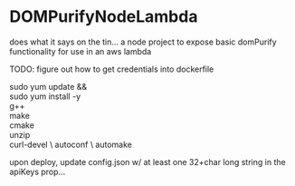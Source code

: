 # DOMPurifyNodeLambda
does what it says on the tin... a node project to expose basic domPurify functionality for use in an aws lambda

TODO: figure out how to get credentials into dockerfile

sudo yum update && \
sudo yum install -y \
g++ \
make \
cmake \
unzip \
curl-devel \ 
autoconf \ 
automake

upon deploy, update config.json w/ at least one 32+char long string in the apiKeys prop...
